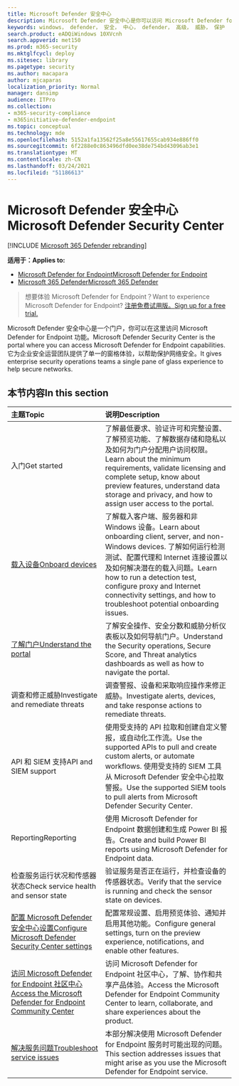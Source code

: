 ```yaml
---
title: Microsoft Defender 安全中心
description: Microsoft Defender 安全中心是你可以访问 Microsoft Defender for Endpoint 的门户。
keywords: windows， defender， 安全， 中心， defender， 高级， 威胁， 保护
search.product: eADQiWindows 10XVcnh
search.appverid: met150
ms.prod: m365-security
ms.mktglfcycl: deploy
ms.sitesec: library
ms.pagetype: security
ms.author: macapara
author: mjcaparas
localization_priority: Normal
manager: dansimp
audience: ITPro
ms.collection:
- m365-security-compliance
- m365initiative-defender-endpoint
ms.topic: conceptual
ms.technology: mde
ms.openlocfilehash: 5152a1fa13562f25a8e55617655cab934e886ff0
ms.sourcegitcommit: 6f2288e0c863496dfd0ee38de754bd43096ab3e1
ms.translationtype: MT
ms.contentlocale: zh-CN
ms.lasthandoff: 03/24/2021
ms.locfileid: "51186613"
---
```

# <a name="microsoft-defender-security-center"></a><span data-ttu-id="e4f8f-104">Microsoft Defender 安全中心</span><span class="sxs-lookup"><span data-stu-id="e4f8f-104">Microsoft Defender Security Center</span></span>

[!INCLUDE [Microsoft 365 Defender rebranding](../../includes/microsoft-defender.md)]

<span data-ttu-id="e4f8f-105">**适用于：**</span><span class="sxs-lookup"><span data-stu-id="e4f8f-105">**Applies to:**</span></span>
- [<span data-ttu-id="e4f8f-106">Microsoft Defender for Endpoint</span><span class="sxs-lookup"><span data-stu-id="e4f8f-106">Microsoft Defender for Endpoint</span></span>](https://go.microsoft.com/fwlink/p/?linkid=2154037)
- [<span data-ttu-id="e4f8f-107">Microsoft 365 Defender</span><span class="sxs-lookup"><span data-stu-id="e4f8f-107">Microsoft 365 Defender</span></span>](https://go.microsoft.com/fwlink/?linkid=2118804)

> <span data-ttu-id="e4f8f-108">想要体验 Microsoft Defender for Endpoint？</span><span class="sxs-lookup"><span data-stu-id="e4f8f-108">Want to experience Microsoft Defender for Endpoint?</span></span> [<span data-ttu-id="e4f8f-109">注册免费试用版。</span><span class="sxs-lookup"><span data-stu-id="e4f8f-109">Sign up for a free trial.</span></span>](https://www.microsoft.com/microsoft-365/windows/microsoft-defender-atp?ocid=docs-wdatp-exposedapis-abovefoldlink)

<span data-ttu-id="e4f8f-110">Microsoft Defender 安全中心是一个门户，你可以在这里访问 Microsoft Defender for Endpoint 功能。</span><span class="sxs-lookup"><span data-stu-id="e4f8f-110">Microsoft Defender Security Center is the portal where you can access Microsoft Defender for Endpoint capabilities.</span></span> <span data-ttu-id="e4f8f-111">它为企业安全运营团队提供了单一的窗格体验，以帮助保护网络安全。</span><span class="sxs-lookup"><span data-stu-id="e4f8f-111">It gives enterprise security operations teams a single pane of glass experience to help secure networks.</span></span>

## <a name="in-this-section"></a><span data-ttu-id="e4f8f-112">本节内容</span><span class="sxs-lookup"><span data-stu-id="e4f8f-112">In this section</span></span>

<span data-ttu-id="e4f8f-113">主题</span><span class="sxs-lookup"><span data-stu-id="e4f8f-113">Topic</span></span> | <span data-ttu-id="e4f8f-114">说明</span><span class="sxs-lookup"><span data-stu-id="e4f8f-114">Description</span></span>
:---|:---
<span data-ttu-id="e4f8f-115">入门</span><span class="sxs-lookup"><span data-stu-id="e4f8f-115">Get started</span></span>  |  <span data-ttu-id="e4f8f-116">了解最低要求、验证许可和完整设置、了解预览功能、了解数据存储和隐私以及如何为门户分配用户访问权限。</span><span class="sxs-lookup"><span data-stu-id="e4f8f-116">Learn about the minimum requirements, validate licensing and complete setup, know about preview features, understand data storage and privacy, and how to assign user access to the portal.</span></span>
[<span data-ttu-id="e4f8f-117">载入设备</span><span class="sxs-lookup"><span data-stu-id="e4f8f-117">Onboard devices</span></span>](onboard-configure.md) | <span data-ttu-id="e4f8f-118">了解载入客户端、服务器和非 Windows 设备。</span><span class="sxs-lookup"><span data-stu-id="e4f8f-118">Learn about onboarding client, server, and non-Windows devices.</span></span> <span data-ttu-id="e4f8f-119">了解如何运行检测测试、配置代理和 Internet 连接设置以及如何解决潜在的载入问题。</span><span class="sxs-lookup"><span data-stu-id="e4f8f-119">Learn how to run a detection test, configure proxy and Internet connectivity settings, and how to troubleshoot potential onboarding issues.</span></span>
[<span data-ttu-id="e4f8f-120">了解门户</span><span class="sxs-lookup"><span data-stu-id="e4f8f-120">Understand the portal</span></span>](use.md) | <span data-ttu-id="e4f8f-121">了解安全操作、安全分数和威胁分析仪表板以及如何导航门户。</span><span class="sxs-lookup"><span data-stu-id="e4f8f-121">Understand the Security operations, Secure Score, and Threat analytics dashboards as well as how to navigate the portal.</span></span>
<span data-ttu-id="e4f8f-122">调查和修正威胁</span><span class="sxs-lookup"><span data-stu-id="e4f8f-122">Investigate and remediate threats</span></span> | <span data-ttu-id="e4f8f-123">调查警报、设备和采取响应操作来修正威胁。</span><span class="sxs-lookup"><span data-stu-id="e4f8f-123">Investigate alerts, devices, and take response actions to remediate threats.</span></span>
<span data-ttu-id="e4f8f-124">API 和 SIEM 支持</span><span class="sxs-lookup"><span data-stu-id="e4f8f-124">API and SIEM support</span></span> | <span data-ttu-id="e4f8f-125">使用受支持的 API 拉取和创建自定义警报，或自动化工作流。</span><span class="sxs-lookup"><span data-stu-id="e4f8f-125">Use the supported APIs to pull and create custom alerts, or automate workflows.</span></span> <span data-ttu-id="e4f8f-126">使用受支持的 SIEM 工具从 Microsoft Defender 安全中心拉取警报。</span><span class="sxs-lookup"><span data-stu-id="e4f8f-126">Use the supported SIEM tools to pull alerts from Microsoft Defender Security Center.</span></span>
<span data-ttu-id="e4f8f-127">Reporting</span><span class="sxs-lookup"><span data-stu-id="e4f8f-127">Reporting</span></span> | <span data-ttu-id="e4f8f-128">使用 Microsoft Defender for Endpoint 数据创建和生成 Power BI 报告。</span><span class="sxs-lookup"><span data-stu-id="e4f8f-128">Create and build Power BI reports using Microsoft Defender for Endpoint data.</span></span>
<span data-ttu-id="e4f8f-129">检查服务运行状况和传感器状态</span><span class="sxs-lookup"><span data-stu-id="e4f8f-129">Check service health and sensor state</span></span> | <span data-ttu-id="e4f8f-130">验证服务是否正在运行，并检查设备的传感器状态。</span><span class="sxs-lookup"><span data-stu-id="e4f8f-130">Verify that the service is running and check the sensor state on devices.</span></span>
[<span data-ttu-id="e4f8f-131">配置 Microsoft Defender 安全中心设置</span><span class="sxs-lookup"><span data-stu-id="e4f8f-131">Configure Microsoft Defender Security Center settings</span></span>](preferences-setup.md) | <span data-ttu-id="e4f8f-132">配置常规设置、启用预览体验、通知并启用其他功能。</span><span class="sxs-lookup"><span data-stu-id="e4f8f-132">Configure general settings, turn on the preview experience, notifications, and enable other features.</span></span>
[<span data-ttu-id="e4f8f-133">访问 Microsoft Defender for Endpoint 社区中心</span><span class="sxs-lookup"><span data-stu-id="e4f8f-133">Access the Microsoft Defender for Endpoint Community Center</span></span>](community.md) | <span data-ttu-id="e4f8f-134">访问 Microsoft Defender for Endpoint 社区中心，了解、协作和共享产品体验。</span><span class="sxs-lookup"><span data-stu-id="e4f8f-134">Access the Microsoft Defender for Endpoint Community Center to learn, collaborate, and share experiences about the product.</span></span>
[<span data-ttu-id="e4f8f-135">解决服务问题</span><span class="sxs-lookup"><span data-stu-id="e4f8f-135">Troubleshoot service issues</span></span>](troubleshoot-mdatp.md) | <span data-ttu-id="e4f8f-136">本部分解决使用 Microsoft Defender for Endpoint 服务时可能出现的问题。</span><span class="sxs-lookup"><span data-stu-id="e4f8f-136">This section addresses issues that might arise as you use the Microsoft Defender for Endpoint service.</span></span>